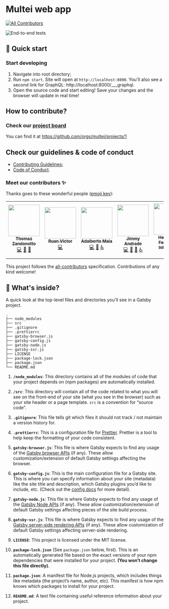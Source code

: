 # Multei web app
<!-- ALL-CONTRIBUTORS-BADGE:START - Do not remove or modify this section -->
[![All Contributors](https://img.shields.io/badge/all_contributors-7-orange.svg?style=flat-square)](#contributors-)
<!-- ALL-CONTRIBUTORS-BADGE:END -->

![End-to-end tests](https://github.com/multei/web/workflows/End-to-end%20tests/badge.svg)

## 🚀 Quick start

### Start developing

1. Navigate into root directory;
2. Run `npm start`. Site will open at `http://localhost:8000`. You'll also see a second link for GraphQL: http://localhost:8000/___graphql. 
3. Open the source code and start editing!
   Save your changes and the browser will update in real time!

## How to contribute?

### Check our [project board](https://github.com/orgs/multei/projects/1)

You can find it at https://github.com/orgs/multei/projects/1

## Check our guidelines & code of conduct

- [Contributing Guidelines](https://github.com/multei/.github/blob/master/CONTRIBUTING.md);
- [Code of Conduct](https://github.com/multei/.github/blob/master/CODE_OF_CONDUCT.md).

### Meet our contributors ✨

Thanks goes to these wonderful people ([emoji key](https://allcontributors.org/docs/en/emoji-key)):

<!-- ALL-CONTRIBUTORS-LIST:START - Do not remove or modify this section -->
<!-- prettier-ignore-start -->
<!-- markdownlint-disable -->
<table>
  <tr>
    <td align="center"><a href="https://github.com/thomazmz"><img src="https://avatars3.githubusercontent.com/u/16430263?v=4" width="100px;" alt=""/><br /><sub><b>Thomaz Zandonotto</b></sub></a><br /><a href="https://github.com/multei/web/commits?author=thomazmz" title="Code">💻</a> <a href="#maintenance-thomazmz" title="Maintenance">🚧</a> <a href="#projectManagement-thomazmz" title="Project Management">📆</a></td>
    <td align="center"><a href="http://www.ruanvictor.dev"><img src="https://avatars2.githubusercontent.com/u/13110218?v=4" width="100px;" alt=""/><br /><sub><b>Ruan Victor</b></sub></a><br /><a href="https://github.com/multei/web/commits?author=ruandev" title="Code">💻</a></td>
    <td align="center"><a href="https://github.com/adalbertomaia"><img src="https://avatars0.githubusercontent.com/u/23324060?v=4" width="100px;" alt=""/><br /><sub><b>Adalberto Maia</b></sub></a><br /><a href="https://github.com/multei/web/commits?author=adalbertomaia" title="Code">💻</a> <a href="https://github.com/multei/web/issues?q=author%3Aadalbertomaia" title="Bug reports">🐛</a> <a href="#a11y-adalbertomaia" title="Accessibility">️️️️♿️</a></td>
    <td align="center"><a href="http://jimmyandrade.com"><img src="https://avatars3.githubusercontent.com/u/2307245?v=4" width="100px;" alt=""/><br /><sub><b>Jimmy Andrade</b></sub></a><br /><a href="https://github.com/multei/web/commits?author=jimmyandrade" title="Code">💻</a> <a href="https://github.com/multei/web/commits?author=jimmyandrade" title="Documentation">📖</a> <a href="https://github.com/multei/web/issues?q=author%3Ajimmyandrade" title="Bug reports">🐛</a> <a href="#a11y-jimmyandrade" title="Accessibility">️️️️♿️</a></td>
    <td align="center"><a href="https://github.com/heitorbffi"><img src="https://avatars2.githubusercontent.com/u/44254995?v=4" width="100px;" alt=""/><br /><sub><b>Heitor B. F. Fernandes Inhaquites</b></sub></a><br /><a href="#maintenance-heitorbffi" title="Maintenance">🚧</a> <a href="#projectManagement-heitorbffi" title="Project Management">📆</a></td>
    <td align="center"><a href="http://tuliooassis.github.io"><img src="https://avatars1.githubusercontent.com/u/17442350?v=4" width="100px;" alt=""/><br /><sub><b>Túlio Assis</b></sub></a><br /><a href="https://github.com/multei/web/commits?author=tuliooassis" title="Code">💻</a></td>
    <td align="center"><a href="https://github.com/lemenezes"><img src="https://avatars3.githubusercontent.com/u/8173652?v=4" width="100px;" alt=""/><br /><sub><b>Leandro Menezes Miglioli</b></sub></a><br /><a href="https://github.com/multei/web/commits?author=lemenezes" title="Code">💻</a></td>
  </tr>
</table>

<!-- markdownlint-enable -->
<!-- prettier-ignore-end -->
<!-- ALL-CONTRIBUTORS-LIST:END -->

This project follows the [all-contributors](https://github.com/all-contributors/all-contributors) specification. Contributions of any kind welcome!

## 🧐 What's inside?

A quick look at the top-level files and directories you'll see in a Gatsby project.

    .
    ├── node_modules
    ├── src
    ├── .gitignore
    ├── .prettierrc
    ├── gatsby-browser.js
    ├── gatsby-config.js
    ├── gatsby-node.js
    ├── gatsby-ssr.js
    ├── LICENSE
    ├── package-lock.json
    ├── package.json
    └── README.md

1.  **`/node_modules`**: This directory contains all of the modules of code that your project depends on (npm packages) are automatically installed.

2.  **`/src`**: This directory will contain all of the code related to what you will see on the front-end of your site (what you see in the browser) such as your site header or a page template. `src` is a convention for “source code”.

3.  **`.gitignore`**: This file tells git which files it should not track / not maintain a version history for.

4.  **`.prettierrc`**: This is a configuration file for [Prettier](https://prettier.io/). Prettier is a tool to help keep the formatting of your code consistent.

5.  **`gatsby-browser.js`**: This file is where Gatsby expects to find any usage of the [Gatsby browser APIs](https://www.gatsbyjs.org/docs/browser-apis/) (if any). These allow customization/extension of default Gatsby settings affecting the browser.

6.  **`gatsby-config.js`**: This is the main configuration file for a Gatsby site. This is where you can specify information about your site (metadata) like the site title and description, which Gatsby plugins you’d like to include, etc. (Check out the [config docs](https://www.gatsbyjs.org/docs/gatsby-config/) for more detail).

7.  **`gatsby-node.js`**: This file is where Gatsby expects to find any usage of the [Gatsby Node APIs](https://www.gatsbyjs.org/docs/node-apis/) (if any). These allow customization/extension of default Gatsby settings affecting pieces of the site build process.

8.  **`gatsby-ssr.js`**: This file is where Gatsby expects to find any usage of the [Gatsby server-side rendering APIs](https://www.gatsbyjs.org/docs/ssr-apis/) (if any). These allow customization of default Gatsby settings affecting server-side rendering.

9.  **`LICENSE`**: This project is licensed under the MIT license.

10. **`package-lock.json`** (See `package.json` below, first). This is an automatically generated file based on the exact versions of your npm dependencies that were installed for your project. **(You won’t change this file directly).**

11. **`package.json`**: A manifest file for Node.js projects, which includes things like metadata (the project’s name, author, etc). This manifest is how npm knows which packages to install for your project.

12. **`README.md`**: A text file containing useful reference information about your project.

